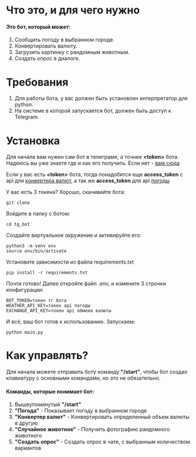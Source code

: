 # Что это, и для чего нужно
#### Это бот, который может:
1. Сообщить погоду в выбранном городе.
2. Конвертировать валюту.
3. Загрузить картинку с рандомным животным.
4. Создать опрос в диалоге.

# Требования
1. Для работы бота, у вас должен быть установлен интерпретатор для python.
2. На системе в которой запускается бот, должен быть доступ к Telegram.

# Установка
Для начала вам нужен сам бот в телеграме, а точнее **\<token\>** бота. Надеюсь вы уже знаете где и как его получить. Если нет - [вам сюда](https://core.telegram.org/bots)

Если у вас есть **\<token\>** бота, тогда понадобится еще **access_token** с api для [конвертера валют](https://apilayer.com/marketplace/exchangerates_data-api?utm_source=apilayermarketplace&utm_medium=featured), а так же **access_token** для api [погоды](https://home.openweathermap.org/)

У вас есть 3 токена? Хорошо, скачивайте бота:
```
git clone 
```
Войдите в папку с ботом:
```
cd tg_bot
```
Создайте виртуальное окружение и активируйте его:
```
python3 -m venv env
source env/bin/activate
```
Установите зависимости из файла requirements.txt
```
pip install -r requirements.txt
```
Почти готово!
Далее откройте файл .env, и измените 3 строчки конфигурации:
```
BOT_TOKEN=токен тг бота
WEATHER_API_KEY=токен api погоды
EXCHANGE_API_KEY=токен api обмена валюты
```

И всё, ваш бот готов к использованию. Запускаем:
```
python main.py
```

# Как управлять?
Для начала можете отправить боту команду **"/start"**, чтобы бот создал клавиатуру с основными командами, но это не обязательно.

#### Команды, которые понимает бот:
1. Вышеупомянутый **"/start"**
1. **"Погода"** - Показывает погоду в выбранном городе
1. **"Конвертер валют"** - Конвертировать определенный объем валюты в другую
1. **"Случайное животное"** - Получить фотографию рандомного животного
1. **"Создать опрос"** - Создать опрос в чате, с выбранным количеством вариантов
